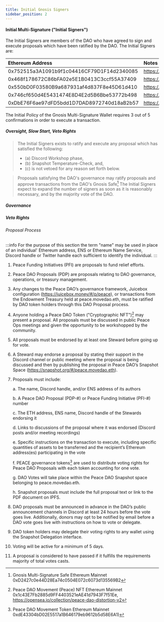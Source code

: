 ```yaml
---
title: Initial Gnosis Signers
sidebar_position: 2
---
```


#### Initial Multi-Signature ("Initial Signers")

The Initial Signers are members of the DAO who have agreed to sign and execute proposals which have been ratified by the DAO. The Initial Signers are:

| Ethereum Address                           | Notes                                                                   |
| :----------------------------------------- | :---------------------------------------------------------------------- |
| 0x752515a3A1091b9f1c04416CF79D1F14d2340085 | https://etherscan.io/address/0x752515a3a1091b9f1c04416cf79d1f14d2340085 |
| 0x468f178672C86bFA02e5E1B0413C3ccf55A37409 | https://etherscan.io/address/0x468f178672C86bFA02e5E1B0413C3ccf55A37409 |
| 0x550bD0F03580B9a687931af4d837F8e45D61d410 | https://etherscan.io/address/0x550bD0F03580B9a687931af4d837F8e45D61d410 |
| 0x746cf650d4E5431474E8D4E2d5B6Bbe53772b498 | https://etherscan.io/address/0x746cf650d4E5431474E8D4E2d5B6Bbe53772b498 |
| 0xDbE76F6ae97dFD5bdd1D7DAD8972740d18aB2b57 | https://etherscan.io/address/0xDbE76F6ae97dFD5bdd1D7DAD8972740d18aB2b57 |

The Initial Policy of the Gnosis Multi-Signature Wallet requires 3 out of 5 confirmations in order to execute a transaction.

##### Oversight, Slow Start, Veto Rights

> The Initial Signers exists to ratify and execute any proposal which has satisfied the following:
>
> -   (a) Discord Workshop phase,
> -   (b) Snapshot Temperature-Check, and,
> -   (c) is not vetoed for any reason set forth below.

> Proposals satisfying the DAO's governance may ratify proposals and approve transactions from the DAO's Gnosis Safe[^1]
> The Initial Signers expect to expand the number of signers as soon as it is reasonably necessary, and by the majority vote of the DAO.

##### Governance

##### Veto Rights

###### Proposal Process

:::info
For the purpose of this section the term "name" may be used in place of an individual' Ethereum address, ENS or Ethereum Name Service, Discord handle or Twitter handle each sufficient to identify the individual.
:::

1. Peace Funding Initiatives (PFI) are proposals to fund relief efforts.
2. Peace DAO Proposals (PDP) are proposals relating to DAO governance, operations, or treasury management.
3. Any changes to the Peace DAO’s governance framework, Juicebox configuration (https://juicebox.money/#/p/peace), or transactions from the Endowment Treasury held at peace.movedao.eth, must be ratified by DAO token holders through this DAO Proposal process.
4. Anyone holding a Peace DAO Token ("Cryptographic NFT")[^2] may present a proposal. All proposals must be discussed in public Peace Ops meetings and given the opportunity to be workshopped by the community.
5. All proposals must be endorsed by at least one Steward before going up for vote.
6. A Steward may endorse a proposal by stating their support in the Discord channel or public meeting where the proposal is being discussed and then by publishing the proposal in Peace DAO’s Snapshot Space (https://snapshot.org/#/peace.movedao.eth).
7. Proposals must include:

    a. The name, Discord handle, and/or ENS address of its authors

    b. A Peace DAO Proposal (PDP-#) or Peace Funding Initiative (PFI-#) number

    c. The ETH address, ENS name, Discord handle of the Stewards endorsing it

    d. Links to discussions of the proposal where it was endorsed (Discord posts and/or meeting recordings)

    e. Specific instructions on the transaction to execute, including specific quantities of assets to be transferred and the recipient’s Ethereum address(es) participating in the vote

    f. PEACE governance tokens[^3] are used to distribute voting rights for Peace DAO Proposals with each token accounting for one vote.

    g. DAO Votes will take place within the Peace DAO Snapshot space belonging to peace.movedao.eth.

    h. Snapshot proposals must include the full proposal text or link to the PDF document on IPFS.

8. DAO proposals must be announced in advance in the DAO’s public announcement channels in Discord at least 24 hours before the vote goes live. Additionally, donors may opt to be notified by email before a DAO vote goes live with instructions on how to vote or delegate.
9. DAO token holders may delegate their voting rights to any wallet using the Snapshot Delegation interface.
10. Voting will be active for a minimum of 5 days.
11. A proposal is considered to have passed if it fulfills the requirements majority of total votes casts.

[^1]: Gnosis Multi-Signature Safe Ethereum Mainnet 0xD2427c0e44D28Ea74c0504E072c6073d135569B2
[^2]: Peace DAO Movement (Peace) NFT Ethereum Mainnet 0x1c43E7Fb2885d9FF4403521eAE41d7943F7f51Ee, https://opensea.io/collection/peace-dao-distortion-v2
[^3]: Peace DAO Movement Token Ethereum Mainnet 0xdE43304bD02E5517a1B646179eb9612b5d58E6A1)
